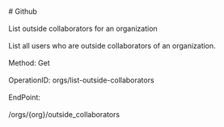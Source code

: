 <br>#     Github</br>
<br>List outside collaborators for an organization</br>
<br>List all users who are outside collaborators of an organization.</br>
<br>Method: Get</br>
<br>OperationID: orgs/list-outside-collaborators</br>
<br>EndPoint:</br>
<br>/orgs/{org}/outside_collaborators</br>
